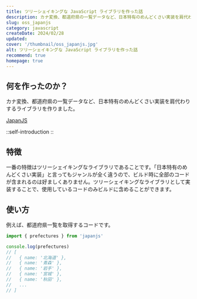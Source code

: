 ```yaml
---
title: ツリーシェイキングな JavaScript ライブラリを作った話
description: カナ変換、都道府県の一覧データなど、日本特有のめんどくさい実装を肩代わりするライブラリを作りました。
slug: oss_japanjs
category: javascript
createDate: 2024/02/28
updated: 
cover: '/thumbnail/oss_japanjs.jpg'
alt: ツリーシェイキングな JavaScript ライブラリを作った話
recommend: true
homepage: true
---
```


## 何を作ったのか？

カナ変換、都道府県の一覧データなど、日本特有のめんどくさい実装を肩代わりするライブラリを作りました。

[JapanJS](https://japanjs.org)

::self-introduction
::

## 特徴

一番の特徴はツリーシェイキングなライブラリであることです。「日本特有のめんどくさい実装」と言ってもジャンルが全く違うので、ビルド時に全部のコードが含まれるのは好ましくありません。ツリーシェイキングなライブラリとして実装することで、使用しているコードのみビルドに含めることができます。

## 使い方

例えば、都道府県一覧を取得するコードです。

```js
import { prefectures } from 'japanjs'

console.log(prefectures)
// [
//   { name: '北海道' },
//   { name: '青森' },
//   { name: '岩手' },
//   { name: '宮城' },
//   { name: '秋田' },
//   ...
// ]
```